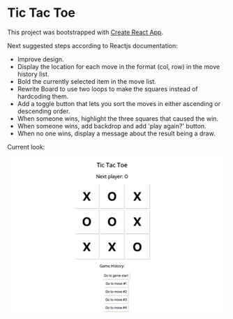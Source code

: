 # Tic Tac Toe

This project was bootstrapped with [Create React App](https://github.com/facebookincubator/create-react-app).

Next suggested steps according to Reactjs documentation: 

- Improve design.
- Display the location for each move in the format (col, row) in the move history list.
- Bold the currently selected item in the move list.
- Rewrite Board to use two loops to make the squares instead of hardcoding them.
- Add a toggle button that lets you sort the moves in either ascending or descending order.
- When someone wins, highlight the three squares that caused the win.
- When someone wins, add backdrop and add 'play again?' button.
- When no one wins, display a message about the result being a draw.

Current look:

![](public/version-01.png)